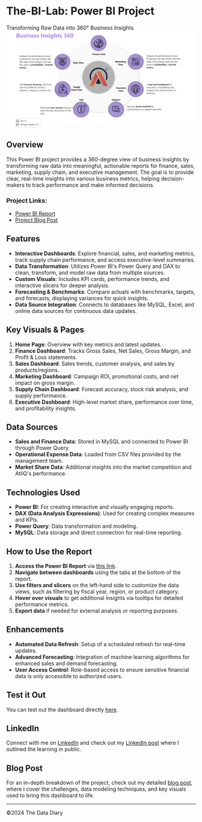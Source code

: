 # The-BI-Lab: Power BI Project
Transforming Raw Data into 360° Business Insights
![Alt Text](https://github.com/lmdata10/The-BI-Lab/blob/main/360.png)

## Overview

This Power BI project provides a 360-degree view of business insights by transforming raw data into meaningful, actionable reports for finance, sales, marketing, supply chain, and executive management. The goal is to provide clear, real-time insights into various business metrics, helping decision-makers to track performance and make informed decisions.

### Project Links:
- [Power BI Report](https://app.powerbi.com/view?r=eyJrIjoiMTVjYmY3ZGEtNjE1OS00YjVhLTgyYmYtZjIzYWY3YWY5OTgzIiwidCI6IjcwZjQ5MWZkLTA3ODAtNDNhOS1iOTRmLThjZmEzOTlkZWRkOCJ9)
- [Project Blog Post](https://digitndreams.hashnode.dev/the-power-bi-lab-transforming-raw-data-into-360-business-insights)

## Features

- **Interactive Dashboards**: Explore financial, sales, and marketing metrics, track supply chain performance, and access executive-level summaries.
- **Data Transformation**: Utilizes Power BI's Power Query and DAX to clean, transform, and model raw data from multiple sources.
- **Custom Visuals**: Includes KPI cards, performance trends, and interactive slicers for deeper analysis.
- **Forecasting & Benchmarks**: Compare actuals with benchmarks, targets, and forecasts, displaying variances for quick insights.
- **Data Source Integration**: Connects to databases like MySQL, Excel, and online data sources for continuous data updates.

## Key Visuals & Pages

1. **Home Page**: Overview with key metrics and latest updates.
2. **Finance Dashboard**: Tracks Gross Sales, Net Sales, Gross Margin, and Profit & Loss statements.
3. **Sales Dashboard**: Sales trends, customer analysis, and sales by products/regions.
4. **Marketing Dashboard**: Campaign ROI, promotional costs, and net impact on gross margin.
5. **Supply Chain Dashboard**: Forecast accuracy, stock risk analysis, and supply performance.
6. **Executive Dashboard**: High-level market share, performance over time, and profitability insights.

## Data Sources

- **Sales and Finance Data**: Stored in MySQL and connected to Power BI through Power Query.
- **Operational Expense Data**: Loaded from CSV files provided by the management team.
- **Market Share Data**: Additional insights into the market competition and AtliQ's performance.

## Technologies Used

- **Power BI**: For creating interactive and visually engaging reports.
- **DAX (Data Analysis Expressions)**: Used for creating complex measures and KPIs.
- **Power Query**: Data transformation and modeling.
- **MySQL**: Data storage and direct connection for real-time reporting.

## How to Use the Report

1. **Access the Power BI Report** via [this link](https://app.powerbi.com/view?r=eyJrIjoiMTVjYmY3ZGEtNjE1OS00YjVhLTgyYmYtZjIzYWY3YWY5OTgzIiwidCI6IjcwZjQ5MWZkLTA3ODAtNDNhOS1iOTRmLThjZmEzOTlkZWRkOCJ9).
2. **Navigate between dashboards** using the tabs at the bottom of the report.
3. **Use filters and slicers** on the left-hand side to customize the data views, such as filtering by fiscal year, region, or product category.
4. **Hover over visuals** to get additional insights via tooltips for detailed performance metrics.
5. **Export data** if needed for external analysis or reporting purposes.

## Enhancements

- **Automated Data Refresh**: Setup of a scheduled refresh for real-time updates.
- **Advanced Forecasting**: Integration of machine learning algorithms for enhanced sales and demand forecasting.
- **User Access Control**: Role-based access to ensure sensitive financial data is only accessible to authorized users.


## Test it Out

You can test out the dashboard directly [here](https://app.powerbi.com/view?r=eyJrIjoiMTVjYmY3ZGEtNjE1OS00YjVhLTgyYmYtZjIzYWY3YWY5OTgzIiwidCI6IjcwZjQ5MWZkLTA3ODAtNDNhOS1iOTRmLThjZmEzOTlkZWRkOCJ9).

## LinkedIn

Connect with me on [LinkedIn](https://www.linkedin.com/in/lmahial/) and check out my [LinkedIn post](https://www.linkedin.com/posts/lmahial_pbi360-activity-7252879146609967106-zw8C?utm_source=share&utm_medium=member_desktop) where I outlined the learning in public.


## Blog Post

For an in-depth breakdown of the project, check out my detailed [blog post](https://digitndreams.hashnode.dev/the-power-bi-lab-transforming-raw-data-into-360-business-insights), where I cover the challenges, data modeling techniques, and key visuals used to bring this dashboard to life.

---

©2024 The Data Diary


